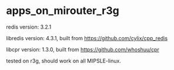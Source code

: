 # apps_on_mirouter_r3g

redis version: 3.2.1

libredis version: 4.3.1, built from https://github.com/cylix/cpp_redis

libcpr version: 1.3.0, built from https://github.com/whoshuu/cpr

tested on r3g, should work on all MIPSLE-linux.
